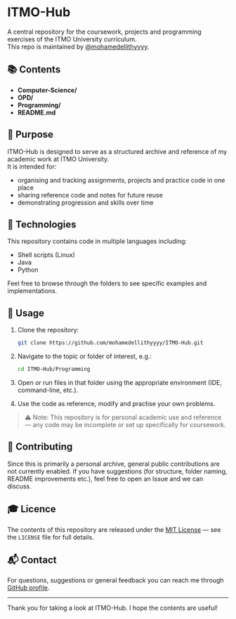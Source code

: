 
# ITMO-Hub

A central repository for the coursework, projects and programming exercises of the ITMO University curriculum.  
This repo is maintained by [@mohamedellithyyyy](https://github.com/mohamedellithyyyy).

## 📚 Contents

- **Computer-Science/** 
- **OPD/** 
- **Programming/**  
- **README.md**  

## 🎯 Purpose

ITMO-Hub is designed to serve as a structured archive and reference of my academic work at ITMO University.  
It is intended for:

- organising and tracking assignments, projects and practice code in one place  
- sharing reference code and notes for future reuse  
- demonstrating progression and skills over time  

## 🧰 Technologies

This repository contains code in multiple languages including:

- Shell scripts  (Linux)
- Java  
- Python  

Feel free to browse through the folders to see specific examples and implementations.

## 🚀 Usage

1. Clone the repository:  
   ```bash
   git clone https://github.com/mohamedellithyyyy/ITMO-Hub.git
   ```

2. Navigate to the topic or folder of interest, e.g.:

   ```bash
   cd ITMO-Hub/Programming
   ```
3. Open or run files in that folder using the appropriate environment (IDE, command-line, etc.).
4. Use the code as reference, modify and practise your own problems.

> ⚠️ Note: This repository is for personal academic use and reference — any code may be incomplete or set up specifically for coursework.

## 🤝 Contributing

Since this is primarily a personal archive, general public contributions are not currently enabled.
If you have suggestions (for structure, folder naming, README improvements etc.), feel free to open an Issue and we can discuss.

## 🎓 Licence

The contents of this repository are released under the [MIT License](LICENSE) — see the `LICENSE` file for full details.

## 📬 Contact

For questions, suggestions or general feedback you can reach me through [GitHub profile](https://github.com/mohamedellithyyyy).

---

Thank you for taking a look at ITMO-Hub. I hope the contents are useful!

